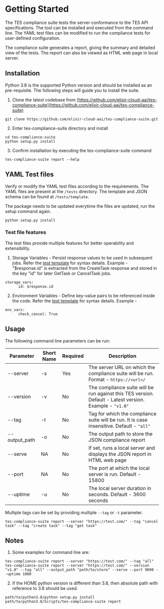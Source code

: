 # Getting Started  

The TES compliance suite tests the server conformance to the TES API specifications. 
The tool can be installed and executed from the command line. 
The YAML test files can be modified to run the compliance tests for user-defined configuration.

The compliance suite generates a report, giving the summary and detailed view of the tests. 
The report can also be viewed as HTML web page in local server.

## Installation  

Python 3.8 is the supported Python version and should be installed as an pre-requisite.
The following steps will guide you to install the suite.

1.  Clone the latest codebase from  [https://github.com/elixir-cloud-aai/tes-compliance-suite](https://github.com/elixir-cloud-aai/tes-compliance-suite)

```base  
git clone https://github.com/elixir-cloud-aai/tes-compliance-suite.git  
```
  2.  Enter tes-compliance-suite directory and install
  
```base  
cd tes-compliance-suite  
python setup.py install  
```  
3.  Confirm installation by executing the tes-compliance-suite command

```base  
tes-compliance-suite report --help
```
  
## YAML Test files

Verify or modify the YAML test files according to the requirements.
The YAML files are present at the `/tests` directory. 
The template and JSON schema can be found at `/tests/template`.

The package needs to be updated everytime the files are updated, run the setup command again.
```base  
python setup.py install  
``` 

### Test file features

The test files provide multiple features for better operability and extensibility. 

1. Storage Variables - Persist response values to be used in subsequent jobs. 
   Refer the [test template][res-test-template] for syntax details.
   Example - "$response.id" is extracted from the CreateTask response and stored in the key "id" for later
   GetTask or CancelTask jobs.

```base
storage_vars:
      id: $response.id
```

2. Environment Variables - Define key-value pairs to be referenced inside the code.
   Refer the [test template][res-test-template] for syntax details.
   Example - 

```base
env_vars:
      check_cancel: True
```

## Usage

The following command line parameters can be run:

| Parameter     | Short Name | Required |Description |
|---------------|------------|----------|---|
| --server      | -s         | Yes      |The server URL on which the compliance suite will be run. Format - `https://<url>/`|
| --version     | -v         | No       |The compliance suite will be run against this TES version. Default - Latest version. Example - `"v1.0"`|
| --tag         | -t         | No       |Tag for which the compliance suite will be run. It is case insensitive. Default - `"all"` |
| --output_path | -o         | No       |The output path to store the JSON compliance report |
| --serve       | NA         | No       |If set, runs a local server and displays the JSON report in HTML web page |
| --port        | NA         | No       |The port at which the local server is run. Default - 15800 |
| --uptime      | -u         | No       |The local server duration in seconds. Default - 3600 seconds |

Multiple tags can be set by providing multiple `--tag` or `-t` parameter.
```base  
tes-compliance-suite report --server "https://test.com/" --tag "cancel task" --tag "create task" --tag "get task"  
```  

## Notes

1. Some examples for command line are:
```base  
tes-compliance-suite report --server "https://test.com/" --tag "all" 
tes-compliance-suite report --server "https://test.com/" --version "v1.0" --tag "all" --output_path "path/to/store" --serve --port 9090 --uptime 1000
``` 

2.  If the HOME python version is different than 3.8, then absolute path with reference to 3.8 should be used.
```base  
path/to/python3.8/python setup.py install
path/to/python3.8/Scripts/tes-compliance-suite report
```

[res-test-template]: ../tests/template/test_template.yml